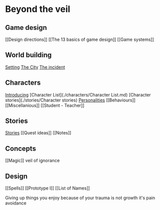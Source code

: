 # Beyond the veil

## Game design
[[Design directions]]
[[The 13 basics of game design]]
[[Game systems]]

## World building
[Setting](./worldbuilding/Setting.lua)
[The City](./worldbuilding/thecity.md)
[The incident](./worldbuilding/theincident.md)

## Characters
[Introducing](Introducing)
[Character List](./characters/Character List.md)
[Character stories](./stories/Character stories)
[Personalities](personalities)
[[Behaviours]]
[[Miscellanious]]
[[Student - Teacher]]

## Stories
[Stories](./stories/Stories)
[[Quest ideas]]
[[Notes]]

## Concepts
[[Magic]]
veil of ignorance

## Design
[[Spells]]
[[Prototype I]]
[[List of Names]]

Giving up things you enjoy because of your trauma is not growth it's pain avoidance
